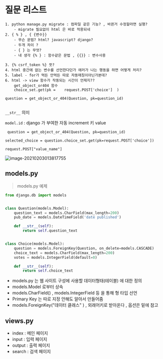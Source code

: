 

# 질문 리스트



``` 
1. python manage.py migrate : 컴파일 같은 기능? , 바뀐거 수정할라면 실행?
	- migrate 필요없이 html 은 바로 적용되네
2. { % } , { {변수}}
	- 무슨 문법? html? javascript? django?
	- 두개 차이 ? 
	- { } 는 무엇?
	- 내 생각 {% } : 함수같은 문법 , {{}} : 변수사용
	
3. {% csrf_token %} 뜻?
4. html 중간에 없는 변수를 선언한다던가 에러가 나는 행동을 하면 어떻게 처리?
5. label - for가 먹든 안먹든 따로 자동매칭이아닌가본데?
6. html -> view 함수가 작동되는 시간이 언제지??
	get_object_or404 함수
	choice_set.get(pk =    request.POST['choice']  ) 
```





```
question = get_object_or_404(Question, pk=question_id)


```



`__str__`  의미



`model.id`  :  django 가 부여한 자동 increment 키 value 



` question = get_object_or_404(Question, pk=question_id)`

`selected_choice = question.choice_set.get(pk=request.POST['choice'])`

`request.POST["value_name"]` 











![image-20210203013817755](C:\Users\Ando\AppData\Roaming\Typora\typora-user-images\image-20210203013817755.png)







## models.py



> models.py 예제

```python
from django.db import models


class Question(models.Model):
    question_text = models.CharField(max_length=200)
    pub_date = models.DateTimeField('date published')

    def __str__(self):
        return self.question_text


class Choice(models.Model):
    question = models.ForeignKey(Question, on_delete=models.CASCADE)
    choice_text = models.CharField(max_length=200)
    votes = models.IntegerField(default=0)

    def __str__(self):
        return self.choice_text

```

- models.py 는 웹 사이트 구성에 사용할 데이터형태(테이블) 에 대한 정의
- models.Model 로부터 상속
- models.CharField() , models.IntegerField 등 을 통해 형 타입 선언
- Primary Key 는 따로 지정 안해도 알아서 만들어줌
- models.ForeignKey("데이터 클래스" )  ,  외래어키로 받아온다 , 옵션은 밑에 참고





## views.py



- index : 메인 페이지
- input : 입력 페이지
- output : 출력 페이지
- search : 검색 페이지
